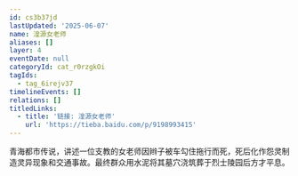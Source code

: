 ```yaml
---
id: cs3b37jd
lastUpdated: '2025-06-07'
name: 湟源女老师
aliases: []
layer: 4
eventDate: null
categoryId: cat_r0rzgkOi
tagIds:
  - tag_6irejv37
timelineEvents: []
relations: []
titledLinks:
  - title: '链接: 湟源女老师'
    url: 'https://tieba.baidu.com/p/9198993415'
---
```

青海都市传说，讲述一位支教的女老师因辫子被车勾住拖行而死，死后化作怨灵制造灵异现象和交通事故。最终群众用水泥将其墓穴浇筑葬于烈士陵园后方才平息。
